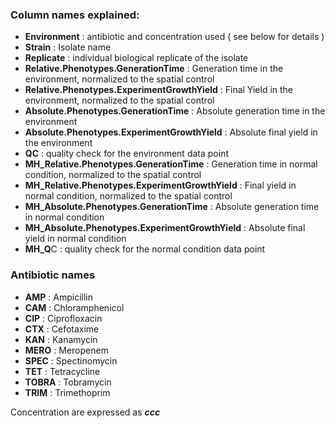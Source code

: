 ### Column names explained:

* **Environment** : antibiotic and concentration used ( see below for details )
* **Strain** : Isolate name
* **Replicate** : individual biological replicate of the isolate 
* **Relative.Phenotypes.GenerationTime** : Generation time in the environment, normalized to the spatial control
* **Relative.Phenotypes.ExperimentGrowthYield** : Final Yield in the environment, normalized to the spatial control
* **Absolute.Phenotypes.GenerationTime** : Absolute generation time in the environment
* **Absolute.Phenotypes.ExperimentGrowthYield** : Absolute final yield in the environment
* **QC** : quality check for the environment data point
* **MH_Relative.Phenotypes.GenerationTime** : Generation time in normal condition, normalized to the spatial control
* **MH_Relative.Phenotypes.ExperimentGrowthYield** : Final yield in normal condition, normalized to the spatial control
* **MH_Absolute.Phenotypes.GenerationTime** : Absolute generation time in normal condition
* **MH_Absolute.Phenotypes.ExperimentGrowthYield** : Absolute final yield in normal condition
* **MH_Q**C : quality check for the normal condition data point

### Antibiotic names 
* **AMP** : Ampicillin
* **CAM** : Chloramphenicol
* **CIP** : Ciprofloxacin
* **CTX** : Cefotaxime
* **KAN** : Kanamycin
* **MERO** : Meropenem
* **SPEC** : Spectinomycin
* **TET** : Tetracycline
* **TOBRA** : Tobramycin
* **TRIM** : Trimethoprim

Concentration are expressed as ***ccc***


